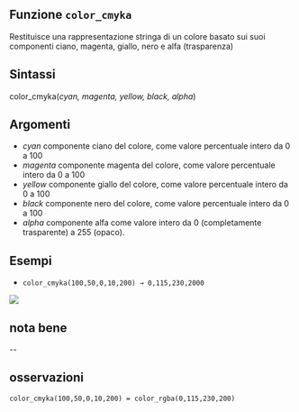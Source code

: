 ## Funzione `color_cmyka`

Restituisce una rappresentazione stringa di un colore basato sui suoi componenti ciano, magenta, giallo, nero e alfa (trasparenza)

## Sintassi

color_cmyka(_cyan, magenta, yellow, black, alpha_)

## Argomenti

* _cyan_ componente ciano del colore, come valore percentuale intero da 0 a 100
* _magenta_ componente magenta del colore, come valore percentuale intero da 0 a 100
* _yellow_ componente giallo del colore, come valore percentuale intero da 0 a 100
* _black_ componente nero del colore, come valore percentuale intero da 0 a 100
* _alpha_ componente alfa come valore intero da 0 (completamente trasparente) a 255 (opaco).

## Esempi

* `color_cmyka(100,50,0,10,200) → 0,115,230,2000`

![](/img/colore/color_cmyka/color_cmyka1.png)

## nota bene

--

## osservazioni

`color_cmyka(100,50,0,10,200) = color_rgba(0,115,230,200)`